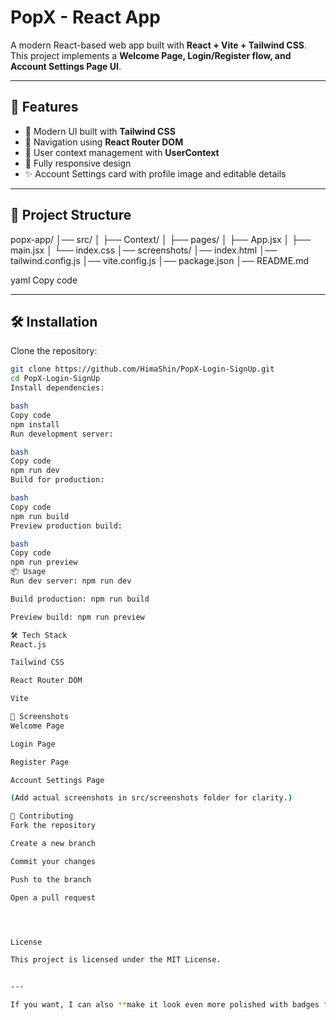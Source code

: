# PopX - React App

A modern React-based web app built with **React + Vite + Tailwind CSS**.  
This project implements a **Welcome Page, Login/Register flow, and Account Settings Page UI**.

---

## 🚀 Features

- 🎨 Modern UI built with **Tailwind CSS**  
- 🔄 Navigation using **React Router DOM**  
- 👤 User context management with **UserContext**  
- 📱 Fully responsive design  
- ✨ Account Settings card with profile image and editable details  

---

## 📂 Project Structure

popx-app/
│── src/
│ ├── Context/
│ ├── pages/
│ ├── App.jsx
│ ├── main.jsx
│ └── index.css
│── screenshots/
│── index.html
│── tailwind.config.js
│── vite.config.js
│── package.json
│── README.md

yaml
Copy code

---

## 🛠 Installation

Clone the repository:

```bash
git clone https://github.com/HimaShin/PopX-Login-SignUp.git
cd PopX-Login-SignUp
Install dependencies:

bash
Copy code
npm install
Run development server:

bash
Copy code
npm run dev
Build for production:

bash
Copy code
npm run build
Preview production build:

bash
Copy code
npm run preview
📦 Usage
Run dev server: npm run dev

Build production: npm run build

Preview build: npm run preview

🛠 Tech Stack
React.js

Tailwind CSS

React Router DOM

Vite

📸 Screenshots
Welcome Page

Login Page

Register Page

Account Settings Page

(Add actual screenshots in src/screenshots folder for clarity.)

🤝 Contributing
Fork the repository

Create a new branch

Commit your changes

Push to the branch

Open a pull request




License

This project is licensed under the MIT License.


---

If you want, I can also **make it look even more polished with badges for React, Vite, Tailwind, and Node.js**, so your GitHub README looks professional and visually appealing.  
